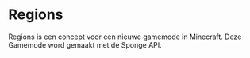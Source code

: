 Regions
=======
  
Regions is een concept voor een nieuwe gamemode in Minecraft.
Deze Gamemode word gemaakt met de Sponge API.
  
